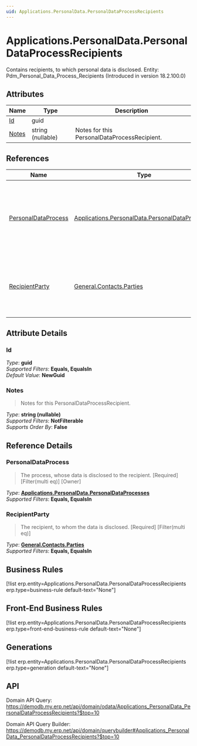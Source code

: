 ```yaml
---
uid: Applications.PersonalData.PersonalDataProcessRecipients
---
```

# Applications.PersonalData.PersonalDataProcessRecipients

Contains recipients, to which personal data is disclosed. Entity: Pdm_Personal_Data_Process_Recipients (Introduced in version 18.2.100.0)

## Attributes

| Name | Type | Description |
| ---- | ---- | --- |
| [Id](Applications.PersonalData.PersonalDataProcessRecipients.md#id) | guid |  
| [Notes](Applications.PersonalData.PersonalDataProcessRecipients.md#notes) | string (nullable) | Notes for this PersonalDataProcessRecipient. 

## References

| Name | Type | Description |
| ---- | ---- | --- |
| [PersonalDataProcess](Applications.PersonalData.PersonalDataProcessRecipients.md#personaldataprocess) | [Applications.PersonalData.PersonalDataProcesses](Applications.PersonalData.PersonalDataProcesses.md) | The process, whose data is disclosed to the recipient. [Required] [Filter(multi eq)] [Owner] |
| [RecipientParty](Applications.PersonalData.PersonalDataProcessRecipients.md#recipientparty) | [General.Contacts.Parties](General.Contacts.Parties.md) | The recipient, to whom the data is disclosed. [Required] [Filter(multi eq)] |


## Attribute Details

### Id

_Type_: **guid**  
_Supported Filters_: **Equals, EqualsIn**  
_Default Value_: **NewGuid**  

### Notes

> Notes for this PersonalDataProcessRecipient.

_Type_: **string (nullable)**  
_Supported Filters_: **NotFilterable**  
_Supports Order By_: **False**  


## Reference Details

### PersonalDataProcess

> The process, whose data is disclosed to the recipient. [Required] [Filter(multi eq)] [Owner]

_Type_: **[Applications.PersonalData.PersonalDataProcesses](Applications.PersonalData.PersonalDataProcesses.md)**  
_Supported Filters_: **Equals, EqualsIn**  

### RecipientParty

> The recipient, to whom the data is disclosed. [Required] [Filter(multi eq)]

_Type_: **[General.Contacts.Parties](General.Contacts.Parties.md)**  
_Supported Filters_: **Equals, EqualsIn**  



## Business Rules

[!list erp.entity=Applications.PersonalData.PersonalDataProcessRecipients erp.type=business-rule default-text="None"]

## Front-End Business Rules

[!list erp.entity=Applications.PersonalData.PersonalDataProcessRecipients erp.type=front-end-business-rule default-text="None"]

## Generations

[!list erp.entity=Applications.PersonalData.PersonalDataProcessRecipients erp.type=generation default-text="None"]

## API

Domain API Query:
<https://demodb.my.erp.net/api/domain/odata/Applications_PersonalData_PersonalDataProcessRecipients?$top=10>

Domain API Query Builder:
<https://demodb.my.erp.net/api/domain/querybuilder#Applications_PersonalData_PersonalDataProcessRecipients?$top=10>

